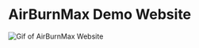 # AirBurnMax Demo Website

![Gif of AirBurnMax Website](https://octodex.github.com/images/yaktocat.png)
